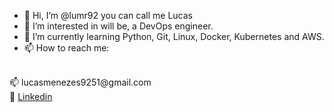 - 👋 Hi, I’m @lumr92 you can call me Lucas 
- 👀 I’m interested in will be, a DevOps engineer.
- 🌱 I’m currently learning Python, Git, Linux, Docker, Kubernetes and AWS.
- 📫 How to reach me:
<br>
📫 lucasmenezes9251@gmail.com
<br>
👔 <a href="https://www.linkedin.com/in/lucas-de-menezes-rodrigues-12847a108/">Linkedin</a>


<!---
lumr92/lumr92 is a ✨ special ✨ repository because its `README.md` (this file) appears on your GitHub profile.
You can click the Preview link to take a look at your changes.
--->
